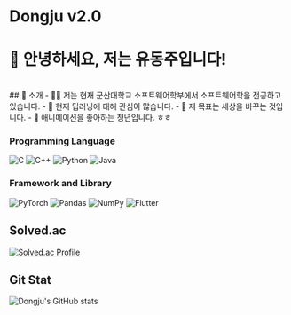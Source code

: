 # Dongju v2.0

# 👋 안녕하세요, 저는 유동주입니다!
<br>
## 🚀 소개
- 👨‍💻 저는 현재 군산대학교 소프트웨어학부에서 소프트웨어학을 전공하고 있습니다.
- 🌱 현재 딥러닝에 대해 관심이 많습니다.
- 🎯 제 목표는 세상을 바꾸는 것입니다.
- 💬 애니메이션을 좋아하는 청년입니다. ㅎㅎ

<br>

### Programming Language
![C](https://img.shields.io/badge/c-%2300599C.svg?style=for-the-badge&logo=c&logoColor=white)
![C++](https://img.shields.io/badge/c++-%2300599C.svg?style=for-the-badge&logo=c%2B%2B&logoColor=white)
![Python](https://img.shields.io/badge/python-3670A0?style=for-the-badge&logo=python&logoColor=ffdd54)
![Java](https://img.shields.io/badge/java-%23ED8B00.svg?style=for-the-badge&logo=openjdk&logoColor=white)
<br>
### Framework and Library
![PyTorch](https://img.shields.io/badge/PyTorch-%23EE4C2C.svg?style=for-the-badge&logo=PyTorch&logoColor=white)
![Pandas](https://img.shields.io/badge/pandas-%23150458.svg?style=for-the-badge&logo=pandas&logoColor=white)
![NumPy](https://img.shields.io/badge/numpy-%23013243.svg?style=for-the-badge&logo=numpy&logoColor=white)
![Flutter](https://img.shields.io/badge/Flutter-%2302569B.svg?style=for-the-badge&logo=Flutter&logoColor=white)


## Solved.ac
[![Solved.ac Profile](http://mazassumnida.wtf/api/v2/generate_badge?boj=qkfmtpffhsk119)](https://solved.ac/qkfmtpffhsk119/)


## Git Stat
![Dongju's GitHub stats](https://github-readme-stats.vercel.app/api?username=braveJu&show_icons=true)

